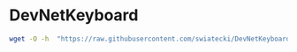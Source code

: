 # DevNetKeyboard

```bash
wget -O -h  "https://raw.githubusercontent.com/swiatecki/DevNetKeyboard/master/dk_key.sh" | sudo sh 
